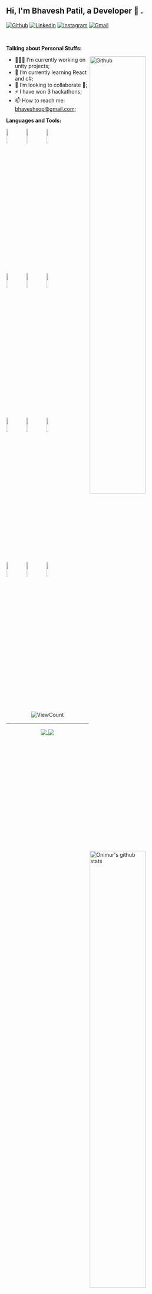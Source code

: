 <!-- Your title -->
## Hi, I'm Bhavesh Patil, a Developer 🚀 .

<!-- Your badges
You can use the website to generate badges: https://shields.io/
-->

[![Github](https://img.shields.io/badge/-Github-000?style=flat&logo=Github&logoColor=white)](https://github.com/bhaveshxop)
[![Linkedin](https://img.shields.io/badge/-LinkedIn-blue?style=flat&logo=Linkedin&logoColor=white)](https://www.linkedin.com/in/bhavesh-patil-b01b10254/)
[![Instagram](https://img.shields.io/badge/-Instagram-c13584?style=flat&labelColor=c13584&logo=instagram&logoColor=white)](https://www.instagram.com/bhaveshhxy/)
[![Gmail](https://img.shields.io/badge/-Gmail-c14438?style=flat&logo=Gmail&logoColor=white)](mailto:bhaveshxop@gmail.com)

&nbsp;

<!-- Talking about you -->
**Talking about Personal Stuffs:**

<!-- Any image aligned to the right. Beware the width -->
<img width="55%" align="right" alt="Github" src="https://raw.githubusercontent.com/onimur/.github/master/.resources/git-header.svg" />

- 👨🏽‍💻 I’m currently working on unity projects;
- 🌱 I’m currently learning React and c#; 
- 👯 I’m looking to collaborate 🤝;
- ⚡️ I have won 3 hackathons;
- 📫 How to reach me: bhaveshxop@gmail.com;

**Languages and Tools:** 

<!-- Your github readme stats
You can use this api: https://github.com/anuraghazra/github-readme-stats
-->
<p>
  <a href="https://github.com/bhaveshxop/Predictive_analysis_for_demand_forecasting">
    <img width="55%" align="right" alt="Onimur's github stats" src="https://github-readme-stats.vercel.app/api?username=bhaveshxop&show_icons=true&hide_border=true" />
  </a>

  <!-- Your languages and tools. Be careful with the alignment. 
  You can use this sites to get logos: https://www.vectorlogo.zone or https://simpleicons.org/
  -->
  <code><img width="10%" src="https://www.vectorlogo.zone/logos/w3_html5/w3_html5-ar21.svg"></code>
  <code><img width="10%" src="https://www.vectorlogo.zone/logos/w3_css/w3_css-ar21.svg"></code>
  <code><img width="10%" src="https://www.vectorlogo.zone/logos/javascript/javascript-ar21.svg"></code>
  <br />
  <code><img width="10%" src="https://www.vectorlogo.zone/logos/getbootstrap/getbootstrap-ar21.svg"></code>
  <code><img width="10%" src="https://www.vectorlogo.zone/logos/tailwindcss/tailwindcss-ar21.svg"></code>
  <code><img width="10%" src="https://www.vectorlogo.zone/logos/php/php-ar21.svg"></code>
  <br />
  <code><img width="10%" src="https://www.vectorlogo.zone/logos/java/java-ar21.svg"></code>
  <code><img width="10%" src="https://www.vectorlogo.zone/logos/sqlite/sqlite-ar21.svg"></code>
  <code><img width="10%" src="https://www.vectorlogo.zo"></code>
  <br />
  <code><img width="10%" src="https://www.vectorlogo.zone/logos/git-scm/git-scm-ar21.svg"></code>
  <code><img width="10%" src="https://www.vectorlogo.zone/logos/yaml/yaml-ar21.svg"></code>
  <code><img width="10%" src="https://www.vectorlogo.zone/logos/gnu_bash/gnu_bash-ar21.svg"></code>
</p>


<p align="center">
  <img alt="ViewCount" src="https://views.whatilearened.today/views/github/bhaveshxop/bhaveshxop.svg" />
</p>

---

<!-- Its main projects -->
<p align="center">
  <a href="https://github.com/bhaveshxop/AutomaticTimeTableGenerator">
    <img align="center" src="https://github-readme-stats.vercel.app/api/pin/?username=bhaveshxop&repo=AutomaticTimeTableGenerator" />
  </a>
  <a href="https://github.com/bhaveshxop/Predictive_analysis_for_demand_forecasting">
    <img align="center" src="https://github-readme-stats.vercel.app/api/pin/?username=bhaveshxop&repo=Predictive_analysis_for_demand_forecasting" />
  </a>
</p>
